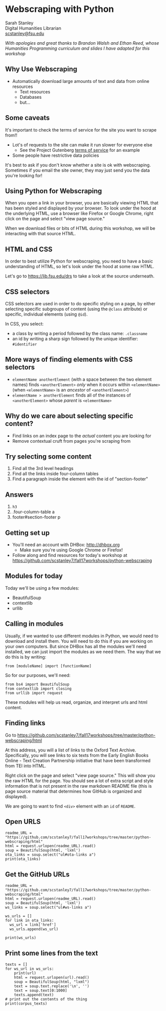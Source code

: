 # Webscraping with Python

Sarah Stanley<br/>
Digital Humanities Librarian<br/>
[scstanley@fsu.edu](mailto:scstanley@fsu.edu)

*With apologies and great thanks to Brandon Walsh and Ethan Reed, whose Humanities Programming curriculum and slides I have adapted for this workshop*

## Why Use Webscraping

* Automatically download large amounts of text and data from online resources
  * Text resources
  * Databases
  * but...
  
## Some caveats

It's important to check the terms of service for the site you want to scrape from!!

* Lot's of requests to the site can make it run slower for everyone else
  * See the Project Gutenberg [terms of service](https://www.gutenberg.org/wiki/Gutenberg:Terms_of_Use#Audience) for an example
* Some people have restrictive data policies

It's best to ask if you don't know whether a site is ok with webscraping. Sometimes if you email the site owner, they may just send you the data you're looking for!

## Using Python for Webscraping

When you open a link in your browser, you are basically viewing HTML that has been styled and displayed by your browser. To look under the hood at the underlying HTML, use a browser like Firefox or Google Chrome, right click on the page and select "view page source."

When we download files or bits of HTML during this workshop, we will be interacting with that source HTML.

## HTML and CSS

In order to best utilize Python for webscraping, you need to have a basic understanding of HTML, so let's look under the hood at some raw HTML.

Let's go to https://lib.fsu.edu/drs to take a look at the source underneath.

## CSS selectors

CSS selectors are used in order to do specific styling on a page, by either selecting specific subgroups of content (using the `@class` attribute) or specific, individual elements (using `@id`). 

In CSS, you select: 

* a class by writing a period followed by the class name: `.classname`
* an id by writing a sharp sign followed by the unique identifier: `#identifier`

## More ways of finding elements with CSS selectors

* `elementName anotherElement` (with a space between the two element names) finds `<anotherElement>` *only* when it occurs within `<elementName>` (when `<elementName>` is an *ancestor* of `<anotherElement>`)
* `elementName > anotherElement` finds all of the instances of `<anotherElement>` whose *parent* is `<elementName>`

## Why do we care about selecting specific content?

* Find links on an index page to the *actual* content you are looking for 
* Remove contextual cruft from pages you're scraping from 

## Try selecting some content 

1. Find all the 3rd level headings
2. Find all the links inside four-column tables
3. Find a paragraph inside the element with the id of "section-footer"

## Answers

1. `h3`
2. .four-column-table a
3. footer#section-footer p

## Getting set up

* You'll need an account with DHBox: http://dhbox.org
  * Make sure you're using Google Chrome or Firefox!
* Follow along and find resources for today's workshop at https://github.com/scstanley7/fall17workshops/python-webscraping

## Modules for today

Today we'll be using a few modules:
* BeautifulSoup 
* contextlib
* urllib

## Calling in modules 

Usually, if we wanted to use different modules in Python, we would need to download and install them. You will need to do this if you are working on your own computers. But since DHBox has all the modules we'll need installed, we can just import the modules as we need them. The way that we do this is by writing:

`from [moduleName] import [functionName]`

So for our purposes, we'll need:

```
from bs4 import BeautifulSoup
from contextlib import closing
from urllib import request
```

These modules will help us read, organize, and interpret urls and html content.

## Finding links 

Go to https://github.com/scstanley7/fall17workshops/tree/master/python-webscraping/html

At this address, you will a list of links to the Oxford Text Archive. Specifically, you will see links to six texts from the Early English Books Online - Text Creation Partnership initiative that have been transformed from TEI into HTML.

Right click on the page and select "view page source." This will show you the raw HTML for the page. You should see a lot of extra script and style information that is not present in the raw markdown README file (this is page source material that determines how GitHub is organized and displayed). 

We are going to want to find `<div>` element with an `id` of `README`.

## Open URLS 

```
readme_URL = "https://github.com/scstanley7/fall17workshops/tree/master/python-webscraping/html"
html = request.urlopen(readme_URL).read()
soup = BeautifulSoup(html, 'lxml')
ota_links = soup.select("ul#ota-links a")
print(ota_links)
```

## Get the GitHub URLs  

```
readme_URL = "https://github.com/scstanley7/fall17workshops/tree/master/python-webscraping/html"
html = request.urlopen(readme_URL).read()
soup = BeautifulSoup(html, 'lxml')
ws_links = soup.select("ul#ws-links a")

ws_urls = []
for link in ota_links:
  ws_url = link['href']
  ws_urls.append(ws_url)
  
print(ws_urls)
```

## Print some lines from the text

```
texts = []
for ws_url in ws_urls:
    print(url)
    html = request.urlopen(url).read()
    soup = BeautifulSoup(html, "lxml")
    text = soup.text.replace('\n', '')
    text = soup.text[0:1000]
    texts.append(text)
# print out the contents of the thing
print(corpus_texts)
```














